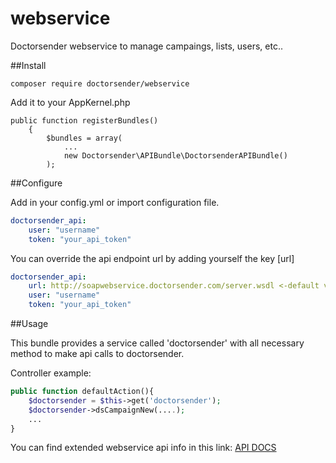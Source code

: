 webservice
==========

Doctorsender webservice to manage campaings, lists, users, etc..

##Install

```
composer require doctorsender/webservice
```

Add it to your AppKernel.php

```
public function registerBundles()
    {
        $bundles = array(
            ...
            new Doctorsender\APIBundle\DoctorsenderAPIBundle()
        );
```

##Configure

Add in your config.yml or import configuration file.

```yml
doctorsender_api:
    user: "username"
    token: "your_api_token"
```

You can override the api endpoint url by adding yourself the key [url]

```yml
doctorsender_api:
    url: http://soapwebservice.doctorsender.com/server.wsdl <-default value
    user: "username"
    token: "your_api_token"
```

##Usage

This bundle provides a service called 'doctorsender' with all necessary method to make api calls to doctorsender.

Controller example:

```php
public function defaultAction(){
    $doctorsender = $this->get('doctorsender');
    $doctorsender->dsCampaignNew(....);
    ...
}
```

You can find extended webservice api info in this link:  [API DOCS](http://soapwebservice.doctorsender.com/doxy/html/index.html)
